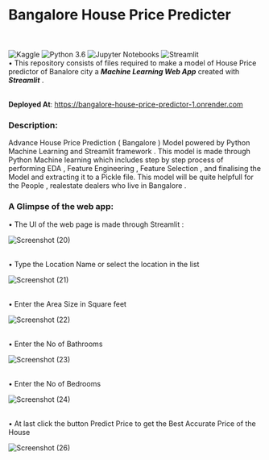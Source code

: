 # Bangalore House Price Predicter
<br/><br/>
![Kaggle](https://img.shields.io/badge/Dataset-Kaggle-blue.svg) ![Python 3.6](https://img.shields.io/badge/Python-3.6-brightgreen.svg) ![Jupyter Notebooks](https://img.shields.io/badge/Jupyter-Notebooks-orange) ![Streamlit](https://img.shields.io/badge/Streamlit-YourBadgeColorHere.svg)
<br/>
• This repository consists of files required to make a model of House Price predictor of Banalore city a  ___Machine Learning Web App___ created with ___Streamlit___ .

<br/>__Deployed At__: https://bangalore-house-price-predictor-1.onrender.com<br/>
<h3>Description:</h3>
Advance House Price Prediction ( Bangalore ) Model powered by Python Machine Learning and Streamlit framework . This model is made through Python Machine learning which includes step by step process of performing EDA , Feature Engineering , Feature Selection , and finalising the Model and extracting it to a Pickle file. This model will be quite helpfull for the People , realestate dealers who live in Bangalore .

<h3>A Glimpse of the web app:</h3>
• The UI of the web page is made through Streamlit :<br/>

![Screenshot (20)](https://github.com/Maheshkarri4444/Bangalore_House_Price_Predictor/assets/157581288/b8685c77-ef66-4984-8e44-667c3210ae6a)

<br/>• Type the Location Name or select the location in the list <br/>

![Screenshot (21)](https://github.com/Maheshkarri4444/Bangalore_House_Price_Predictor/assets/157581288/625e0017-c1cd-43a9-b56d-8462da3913ec)

<br/>• Enter the Area Size in Square feet <br/>

![Screenshot (22)](https://github.com/Maheshkarri4444/Bangalore_House_Price_Predictor/assets/157581288/a9e3bb77-a7e9-48b7-865e-d37730336921)

<br/>• Enter the No of Bathrooms <br/>

![Screenshot (23)](https://github.com/Maheshkarri4444/Bangalore_House_Price_Predictor/assets/157581288/fb255cb1-aeb2-40bd-b26d-ec9b03a5e65b)

<br/>• Enter the No of Bedrooms <br/>


![Screenshot (24)](https://github.com/Maheshkarri4444/Bangalore_House_Price_Predictor/assets/157581288/72c984c2-a4f8-4c39-8154-6e9271103dcd)


<br/>• At last click the button Predict Price to get the Best Accurate Price of the House <br/>


![Screenshot (26)](https://github.com/Maheshkarri4444/Bangalore_House_Price_Predictor/assets/157581288/25da77a7-8573-429c-89e0-af43e4e67a11)



